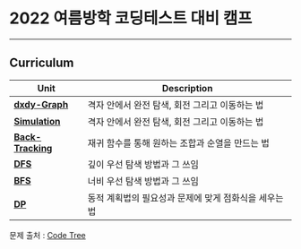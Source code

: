 # 2022 여름방학 코딩테스트 대비 캠프
------------

## Curriculum

| Unit | Description |
|--------------- | ---------------------------------- |
|**[dxdy-Graph](https://github.com/soyeon-nam/algorithm/tree/main/codeTree/dxdy_technique)**|격자 안에서 완전 탐색, 회전 그리고 이동하는 법|
|**[Simulation]()**|격자 안에서 완전 탐색, 회전 그리고 이동하는 법|
|**[Back-Tracking]()**|재귀 함수를 통해 원하는 조합과 순열을 만드는 법|
|**[DFS]()**|깊이 우선 탐색 방법과 그 쓰임|
|**[BFS]()**|너비 우선 탐색 방법과 그 쓰임|
|**[DP]()**|동적 계획법의 필요성과 문제에 맞게 점화식을 세우는 법|

문제 출처 : [Code Tree](https://www.codetree.ai/)

